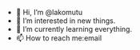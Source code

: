 - 👋 Hi, I’m @lakomutu
- 👀 I’m interested in new things.
- 🌱 I’m currently learning everything.
- 📫 How to reach me:email
